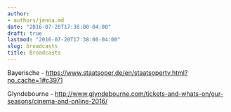 ```yaml
---
author:
- authors/jenna.md
date: "2016-07-20T17:38:00-04:00"
draft: true
lastmod: "2016-07-20T17:38:00-04:00"
slug: broadcasts
title: Broadcasts
---
```


Bayerische - https://www.staatsoper.de/en/staatsopertv.html?no_cache=1#c3971

Glyndebourne - http://www.glyndebourne.com/tickets-and-whats-on/our-seasons/cinema-and-online-2016/

